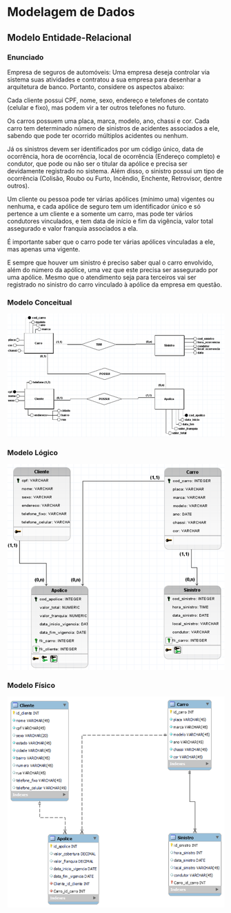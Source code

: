 # Modelagem de Dados

## Modelo Entidade-Relacional
### Enunciado
Empresa de seguros de automóveis:
Uma empresa deseja controlar via sistema suas atividades e contratou a sua empresa para desenhar a arquitetura de banco. Portanto, considere os aspectos abaixo:

Cada cliente possui CPF, nome, sexo, endereço e telefones de contato (celular e fixo), mas podem vir a ter outros telefones no futuro.

Os carros possuem uma placa, marca, modelo, ano, chassi e cor. Cada carro tem determinado número de sinistros de acidentes associados a ele, sabendo que pode ter ocorrido múltiplos acidentes ou nenhum.

Já os sinistros devem ser identificados por um código único, data de ocorrência, hora de ocorrência, local de ocorrência (Endereço completo) e condutor, que pode ou não ser o titular da apólice e precisa ser devidamente registrado no sistema. Além disso, o sinistro possui um tipo de ocorrência (Colisão, Roubo ou Furto, Incêndio, Enchente, Retrovisor, dentre outros).

Um cliente ou pessoa pode ter várias apólices (mínimo uma) vigentes ou nenhuma, e cada apólice de seguro tem um identificador único e só pertence a um cliente e a somente um carro, mas pode ter vários condutores vinculados, e tem data de início e fim da vigência, valor total assegurado e valor franquia associados a ela.

É importante saber que o carro pode ter várias apólices vinculadas a ele, mas apenas uma vigente.

E sempre que houver um sinistro é preciso saber qual o carro envolvido, além do número da apólice, uma vez que este precisa ser assegurado por uma apólice. Mesmo que o atendimento seja para terceiros vai ser registrado no sinistro do carro vinculado à apólice da empresa em questão.

### Modelo Conceitual
!["Modelo Conceitual"](/imgs/modelo_conceitual.png)

### Modelo Lógico
!["Modelo Lógico](/imgs/modelo_logico.png)

### Modelo Físico
!["Modelo Físico"](/imgs/modelo_fisico.png)